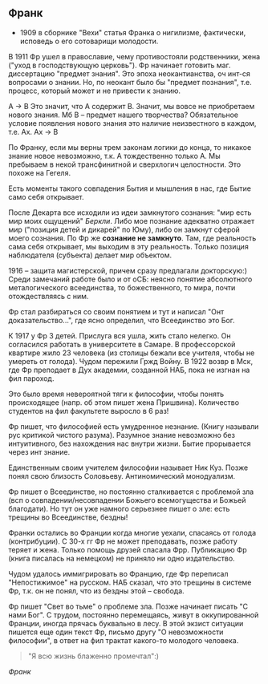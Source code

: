 ## Франк

- 1909 в сборнике "Вехи" статья Франка о нигилизме, фактически, исповедь о его сотоварищи молодости.

В 1911 Фр ушел в православие, чему противостояли родственники, жена ("уход в господствующую церковь").
Фр начинает готовить маг. диссертацию "предмет знания".
Это эпоха неокантианства, оч инт-ся вопросами о знании.
Но, по неокант было бы "предмет познания", т.е. процесс, который может и не привести к знанию.

А → В
Это значит, что А содержит В.
Значит, мы вовсе не приобретаем нового знания.
Мб В – предмет нашего творчества?
Обязательное условие появления нового знания это наличие неизвестного в каждом, т.е. Ах. 
Ах → В
 
По Франку, если мы верны трем законам логики до конца, то никакое знание новое невозможно, т.к. А тождественно только А.
Мы пребываем в некой трансфинитной и сверхлогич целостности.
Это похоже на Гегеля.

Есть моменты такого совпадения Бытия и мышления в нас, где Бытие само себя открывает.

После Декарта все исходили из идеи замкнутого сознания: "мир есть мир моих ощущений" _Беркли_.
Либо мое познание адекватно отражает мир ("позиция детей и дикарей" по Юму), либо он замкнут сферой моего сознания.
По Фр же **сознание не замкнуто**.
Там, где реальность сама себя открывает, мы выходим в эту реальность.
Только позиция наблюдателя (субъекта) делает мир объектом.

1916 – защита магистерской, причем сразу предлагали докторскую:)
Среди замечаний работе было и от оСБ: неясно понятие абсолютного металогического всеединства, то божественного, то мира, почти отождествляясь с ним.

Фр стал разбираться со своим понятием и тут и написал "Онт доказательство...", где ясно определил, что Всеединство это Бог.

К 1917 у Фр 3 детей.
Прислуга вся ушла, жить стало нелегко.
Он согласился работать в университете в Самаре.
В профессорской квартире жило 23 человека (из столицы бежали все учителя, чтобы не умереть от голода).
Чудом пережили Гржд Войну.
В 1922 возвр в Мск, где Фр преподает в Дух академии, созданной НАБ, пока не изгнан на фил пароход.

Это было время невероятной тяги к философии, чтобы понять происходящее (напр. об этом пишет жена Пришвина).
Количество студентов на фил факультете выросло в 6 раз!

Фр пишет, что философией есть умудренное незнание.
(Книгу называли рус критикой чистого разума).
Разумное знание невозможно без интуитивного, без нахождения нас внутри жизни.
Бытие прорывается через инт знание.

Единственным своим учителем философии называет Ник Куз.
Позже понял свою близость Соловьеву.
Антиномический монодуализм.

Фр пишет о Всеединстве, но постоянно сталкивается с проблемой зла (всп о совпадении/несовпадении Божьего всемогущества и Божьей благодати).
Но тут он уже намного серьезнее пишет о зле: есть трещины во Всеединстве, бездны!

Франки остались во Франции когда многие уехали, спасаясь от голода (контрибуции).
С 30-х гг Фр не может преподавать, позже работу теряет и жена.
Только помощь друзей спасала Фрр.
Публикацию Фр (книга писалась на немецком) не приняло ни одно издательство.

Чудом удалось иммигрировать во Францию, где Фр переписал "Непостижимое" на русском.
НАБ сказал, что это трещины в системе Фр, т.к. он не понял, что из бездны этой – свобода.

Фр пишет "Свет во тьме" о проблеме зла.
Позже начинает писать "С нами Бог".
С трудом, постоянно перемещаясь, живут в оккупированной Франции, иногда прячась буквально в лесу.
В этой экзист ситуации пишется еще один текст Фр, письмо другу "О невозможности философии", в ответ на фил трактат какого-то молодого человека.

> "Я всю жизнь блаженно промечтал":)

_Франк_

